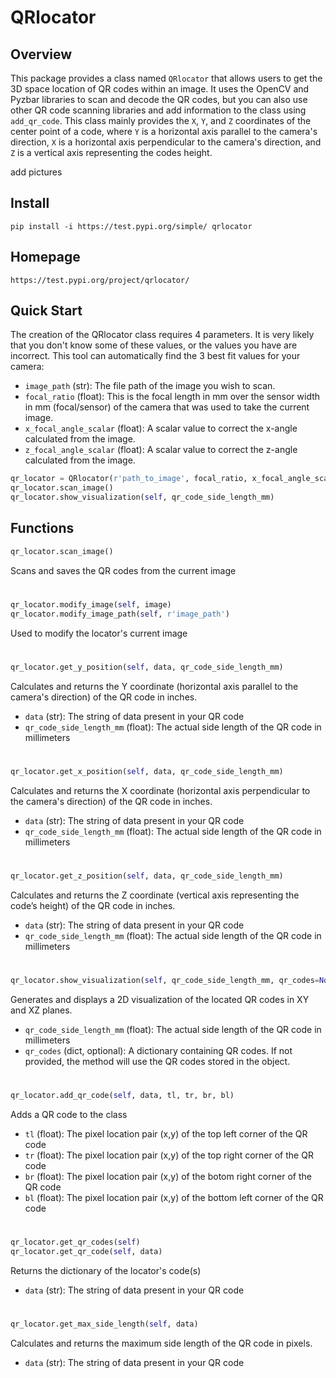 # QRlocator

## Overview
This package provides a class named `QRlocator` that allows users to get the 3D space location of QR codes within an image. It uses the OpenCV and Pyzbar libraries to scan and decode the QR codes, but you can also use other QR code scanning libraries and add information to the class using `add_qr_code`. This class mainly provides the `X`, `Y`, and `Z` coordinates of the center point of a code, where `Y` is a horizontal axis parallel to the camera's direction, `X` is a horizontal axis perpendicular to the camera's direction, and `Z` is a vertical axis representing the codes height.

add pictures

## Install
```
pip install -i https://test.pypi.org/simple/ qrlocator 
```

## Homepage
```
https://test.pypi.org/project/qrlocator/
```

## Quick Start

The creation of the QRlocator class requires 4 parameters. It is very likely that you don't know some of these values, or the values you have are incorrect. This tool can automatically find the 3 best fit values for your camera:

- `image_path` (str): The file path of the image you wish to scan.
- `focal_ratio` (float): This is the focal length in mm over the sensor width in mm (focal/sensor) of the camera that was used to take the current image.
- `x_focal_angle_scalar` (float): A scalar value to correct the x-angle calculated from the image.
- `z_focal_angle_scalar` (float): A scalar value to correct the z-angle calculated from the image.
```python
qr_locator = QRlocator(r'path_to_image', focal_ratio, x_focal_angle_scalar, z_focal_angle_scalar)
qr_locator.scan_image()
qr_locator.show_visualization(self, qr_code_side_length_mm)
```

## Functions

```python
qr_locator.scan_image()
```
Scans and saves the QR codes from the current image
#
```python
qr_locator.modify_image(self, image)
qr_locator.modify_image_path(self, r'image_path')
```
Used to modify the locator's current image
#
```python
qr_locator.get_y_position(self, data, qr_code_side_length_mm)
```
Calculates and returns the Y coordinate (horizontal axis parallel to the camera's direction) of the QR code in inches.
- `data` (str): The string of data present in your QR code
- `qr_code_side_length_mm` (float): The actual side length of the QR code in millimeters
#
```python
qr_locator.get_x_position(self, data, qr_code_side_length_mm)
```
Calculates and returns the X coordinate (horizontal axis perpendicular to the camera's direction) of the QR code in inches.
- `data` (str): The string of data present in your QR code
- `qr_code_side_length_mm` (float): The actual side length of the QR code in millimeters
#
```python
qr_locator.get_z_position(self, data, qr_code_side_length_mm)
```
Calculates and returns the Z coordinate (vertical axis representing the code’s height) of the QR code in inches.
- `data` (str): The string of data present in your QR code
- `qr_code_side_length_mm` (float): The actual side length of the QR code in millimeters
#
```python
qr_locator.show_visualization(self, qr_code_side_length_mm, qr_codes=None)
```
Generates and displays a 2D visualization of the located QR codes in XY and XZ planes.
- `qr_code_side_length_mm` (float): The actual side length of the QR code in millimeters
- `qr_codes` (dict, optional): A dictionary containing QR codes. If not provided, the method will use the QR codes stored in the object.
#
```python
qr_locator.add_qr_code(self, data, tl, tr, br, bl)
```
Adds a QR code to the class 
- `tl` (float): The pixel location pair (x,y) of the top left corner of the QR code
- `tr` (float): The pixel location pair (x,y) of the top right corner of the QR code
- `br` (float): The pixel location pair (x,y) of the botom right corner of the QR code
- `bl` (float): The pixel location pair (x,y) of the bottom left corner of the QR code
#
```python
qr_locator.get_qr_codes(self)
qr_locator.get_qr_code(self, data)
```
Returns the dictionary of the locator's code(s)
- `data` (str): The string of data present in your QR code
#
```python
qr_locator.get_max_side_length(self, data)
```
Calculates and returns the maximum side length of the QR code in pixels.
- `data` (str): The string of data present in your QR code
#






